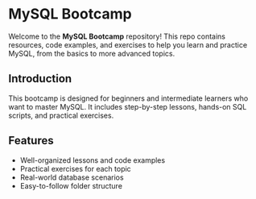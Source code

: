 # MySQL Bootcamp

Welcome to the **MySQL Bootcamp** repository! This repo contains resources, code examples, and exercises to help you learn and practice MySQL, from the basics to more advanced topics.

## Introduction
This bootcamp is designed for beginners and intermediate learners who want to master MySQL. It includes step-by-step lessons, hands-on SQL scripts, and practical exercises.

## Features
- Well-organized lessons and code examples
- Practical exercises for each topic
- Real-world database scenarios
- Easy-to-follow folder structure
